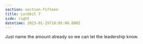 ```yaml
---
section: section-fifteen
title: Lockbit 7
side: right
datetime: 2023-01-25T18:05:00.000Z
---
```

Just name the amount already so we can let the leadership know.
